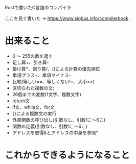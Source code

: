 
Rustで書いたC言語のコンパイラ

ここを見て書いた -> https://www.sigbus.info/compilerbook .

# 出来ること

- 0 ～ 255の数を返す
- 足し算+、引き算-
- 掛け算*、割り算/、()による計算の優先順位
- 単項プラス+、単項マイナス-
- 比較(等しい==、等しくない!=、大小<>)
- 区切られた複数の文;
- 26個までの変数(1文字、複数文字)
- return文
- if文、while文、for文
- {}による複数文の実行
- 外部関数の呼び出し(引数なし、引数1こ～6こ)
- 関数の定義(引数なし、引数1こ～6こ)
- アドレスを取得&とアドレスの中身を参照*

# これからできるようになること

